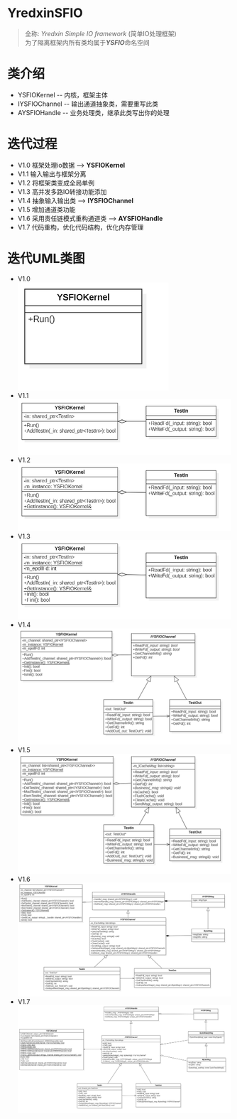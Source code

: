 # YredxinSFIO
> 全称: *Yredxin Simple IO framework* (简单IO处理框架)  
> 为了隔离框架内所有类均属于***YSFIO***命名空间  

# 类介绍
- YSFIOKernel -- 内核，框架主体
- IYSFIOChannel -- 输出通道抽象类，需要重写此类
- AYSFIOHandle -- 业务处理类，继承此类写出你的处理

# 迭代过程
- V1.0 框架处理io数据 --> **YSFIOKernel**
- V1.1 输入输出与框架分离
- V1.2 将框架类变成全局单例
- V1.3 高并发多路IO转接功能添加
- V1.4 抽象输入输出类 --> **IYSFIOChannel**
- V1.5 增加通道类功能
- V1.6 采用责任链模式重构通道类 --> **AYSFIOHandle**
- V1.7 代码重构，优化代码结构，优化内存管理

# 迭代UML类图
- V1.0   
    ![V1.0 UML图](./images/V1.0.png)
- V1.1   
    ![V1.1 UML图](./images/V1.1.png)
- V1.2   
    ![V1.2 UML图](./images/V1.2.png)
- V1.3   
    ![V1.3 UML图](./images/V1.3.png)
- V1.4   
    ![V1.4 UML图](./images/V1.4.png)
- V1.5   
    ![V1.5 UML图](./images/V1.5.png)
- V1.6   
    ![V1.6 UML图](./images/V1.6.png)
- V1.7   
    ![V1.7 UML图](./images/V1.7.png)